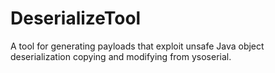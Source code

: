 # DeserializeTool
A tool for generating payloads that exploit unsafe Java object deserialization copying and modifying from ysoserial.

